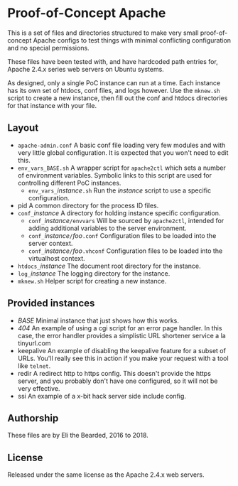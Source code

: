 Proof-of-Concept Apache
=======================

This is a set of files and directories structured to make very small
proof-of-concept Apache configs to test things with minimal conflicting
configuration and no special permissions. 

These files have been tested with, and have hardcoded path entries for,
Apache 2.4.x series web servers on Ubuntu systems.

As designed, only a single PoC instance can run at a time. Each
instance has its own set of htdocs, conf files, and logs however.
Use the `mknew.sh` script to create a new instance, then fill
out the conf and htdocs directories for that instance with your
file.

## Layout

* `apache-admin.conf`
  A basic conf file loading very few modules and with very little
  global configuration. It is expected that you won't need to edit
  this.
* `env_vars_BASE.sh`
  A wrapper script for `apache2ctl` which sets a number of environment
  variables. Symbolic links to this script are used for controlling
  different PoC instances.
  * `env_vars_`*instance*`.sh`
    Run the *instance* script to use a specific configuration.
* pid
  A common directory for the process ID files.
* `conf_`*instance*
  A directory for holding instance specific configuration.
  * `conf_`*instance*`/envvars`
    Will be sourced by `apache2ctl`, intended for adding additional
    variables to the server environment.
  * `conf_`*instance*`/`*foo*`.conf`
    Configuration files to be loaded into the server context.
  * `conf_`*instance*`/`*foo*`.vhconf`
    Configuration files to be loaded into the virtualhost context.
* `htdocs_`*instance*
  The document root directory for the instance.
* `log_`*instance*
  The logging directory for the instance.
* `mknew.sh`
  Helper script for creating a new instance.

## Provided instances

* *BASE*
  Minimal instance that just shows how this works.
* *404*
  An example of using a cgi script for an error page handler. In this
  case, the error handler provides a simplistic URL shortener service
  a la tinyurl.com
* keepalive
  An example of disabling the keepalive feature for a subset of URLs.
  You'll really see this in action if you make your request with a
  tool like `telnet`.
* redir
  A redirect http to https config. This doesn't provide the https
  server, and you probably don't have one configured, so it will
  not be very effective.
* ssi
  An example of a x-bit hack server side include config.

## Authorship

These files are by Eli the Bearded, 2016 to 2018.

## License

Released under the same license as the Apache 2.4.x web servers.

